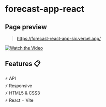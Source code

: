# forecast-app-react
## Page preview
> https://forecast-react-app-six.vercel.app/

[![Watch the Video](https://img.youtube.com/vi/dJFMPzD2USU/maxresdefault.jpg)](https://www.youtube.com/watch?v=dJFMPzD2USU)



## Features 📋
⚡ API                                                                                                                                                            
⚡️ Responsive                                                            
⚡️ HTML5 & CSS3                                                                                  
⚡️ React + Vite
